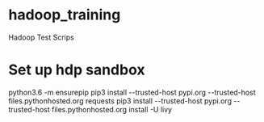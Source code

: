 # hadoop_training
Hadoop Test Scrips

# Set up hdp sandbox
python3.6 -m ensurepip
pip3 install --trusted-host pypi.org --trusted-host files.pythonhosted.org requests
pip3 install --trusted-host pypi.org --trusted-host files.pythonhosted.org install -U livy


